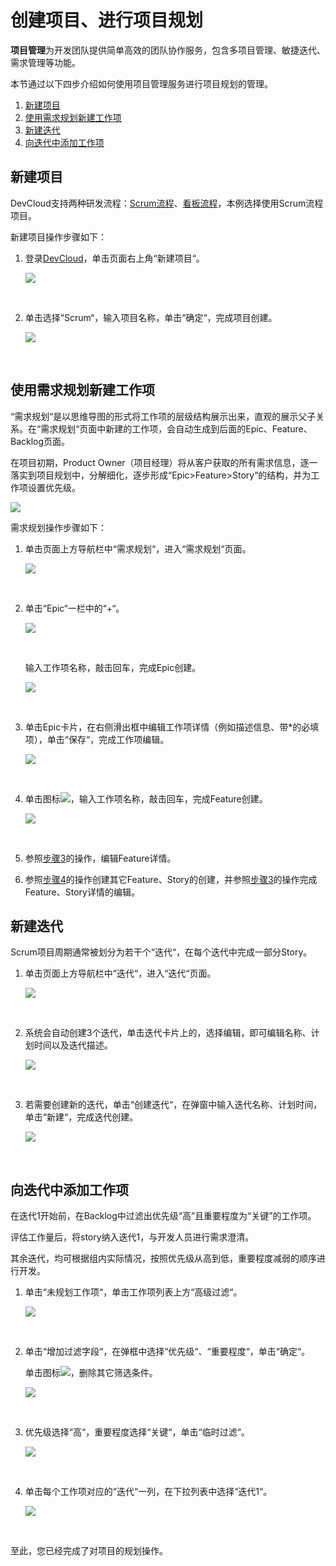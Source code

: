 # **创建项目、进行项目规划**<a name="devcloud_qs_0202"></a>

**项目管理**为开发团队提供简单高效的团队协作服务，包含多项目管理、敏捷迭代、需求管理等功能。

本节通过以下四步介绍如何使用项目管理服务进行项目规划的管理。

1.  [新建项目](#section1694154313911)
2.  [使用需求规划新建工作项](#section4731191012425)
3.  [新建迭代](#section103911850171514)
4.  [向迭代中添加工作项](#section874028144713)

## **新建项目**<a name="section1694154313911"></a>

DevCloud支持两种研发流程：[Scrum流程](https://support.huaweicloud.com/usermanual-projectman/devcloud_hlp_00021sm.html#section0)、[看板流程](https://support.huaweicloud.com/usermanual-projectman/devcloud_hlp_00021.html#section0)，本例选择使用Scrum流程项目。

新建项目操作步骤如下：

1.  登录[DevCloud](https://devcloud.cn-north-4.huaweicloud.com/home)，单击页面右上角“新建项目“。

    ![](figures/DevCloud首页.png)

      

2.  单击选择“Scrum“，输入项目名称，单击“确定“，完成项目创建。

    ![](figures/Java-新建项目.png)

      


## **使用需求规划新建工作项**<a name="section4731191012425"></a>

“需求规划“是以思维导图的形式将工作项的层级结构展示出来，直观的展示父子关系。在“需求规划“页面中新建的工作项，会自动生成到后面的Epic、Feature、Backlog页面。

在项目初期，Product Owner（项目经理）将从客户获取的所有需求信息，逐一落实到项目规划中，分解细化，逐步形成“Epic\>Feature\>Story“的结构，并为工作项设置优先级。

![](figures/Java-需求规划.png)

需求规划操作步骤如下：

1.  单击页面上方导航栏中“需求规划“，进入“需求规划“页面。

    ![](figures/选择目录-需求规划.png)

      

2.  单击“Epic“一栏中的“+“。

    ![](figures/需求规划.png)

      

    输入工作项名称，敲击回车，完成Epic创建。

    ![](figures/Java-新建Epic.png)

      

3.  <a name="li9720104911419"></a>单击Epic卡片，在右侧滑出框中编辑工作项详情（例如描述信息、带\*的必填项），单击“保存“，完成工作项编辑。

    ![](figures/Java-编辑Epic.png)

      

4.  <a name="li17459141712531"></a>单击图标![](figures/icon-新建工作项.png)，输入工作项名称，敲击回车，完成Feature创建。

    ![](figures/Java-新建Feature.png)

      

5.  参照[步骤3](#li9720104911419)的操作，编辑Feature详情。
6.  参照[步骤4](#li17459141712531)的操作创建其它Feature、Story的创建，并参照[步骤3](#li9720104911419)的操作完成Feature、Story详情的编辑。

## **新建迭代**<a name="section103911850171514"></a>

Scrum项目周期通常被划分为若干个“迭代“，在每个迭代中完成一部分Story。

1.  单击页面上方导航栏中“迭代“，进入“迭代“页面。

    ![](figures/选择目录-迭代.png)

      

2.  系统会自动创建3个迭代，单击迭代卡片上的，选择编辑，即可编辑名称、计划时间以及迭代描述。

    ![](figures/编辑迭代.png)

      

3.  若需要创建新的迭代，单击“创建迭代“，在弹窗中输入迭代名称、计划时间，单击“新建“，完成迭代创建。

    ![](figures/Java-新建迭代.png)

      


## **向迭代中添加工作项**<a name="section874028144713"></a>

在迭代1开始前，在Backlog中过滤出优先级“高”且重要程度为“关键”的工作项。

评估工作量后，将story纳入迭代1，与开发人员进行需求澄清。

其余迭代，均可根据组内实际情况，按照优先级从高到低，重要程度减弱的顺序进行开发。

1.  单击“未规划工作项“，单击工作项列表上方“高级过滤“。

    ![](figures/Java-过滤Story.png)

      

2.  单击“增加过滤字段“，在弹框中选择“优先级“、“重要程度“，单击“确定“。

    单击图标![](figures/icon-删除筛选条件.png)，删除其它筛选条件。

    ![](figures/选择过滤条件.png)

      

3.  优先级选择“高“，重要程度选择“关键“，单击“临时过滤“。

    ![](figures/设置过滤条件.png)

      

4.  单击每个工作项对应的“迭代“一列，在下拉列表中选择“迭代1“。

    ![](figures/Java-选择迭代.png)

      


至此，您已经完成了对项目的规划操作。

  

